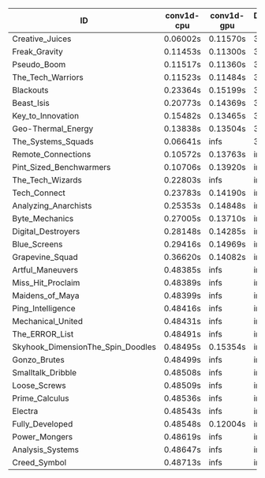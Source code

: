 |ID|conv1d-cpu|conv1d-gpu|DWSPConv2D-gpu|gemm-gpu|avg|
|-|-|-|-|-|-|
|Creative_Juices|0.06002s|0.11570s|3.09689s|1.85013s|1.28068s|
|Freak_Gravity|0.11453s|0.11300s|3.09957s|1.88750s|1.30365s|
|Pseudo_Boom|0.11517s|0.11360s|3.13093s|1.89759s|1.31432s|
|The_Tech_Warriors|0.11523s|0.11484s|3.15778s|1.91216s|1.32500s|
|Blackouts|0.23364s|0.15199s|3.06471s|2.02491s|1.36881s|
|Beast_Isis|0.20773s|0.14369s|3.09721s|2.06240s|1.37776s|
|Key_to_Innovation|0.15482s|0.13465s|3.33052s|2.30386s|1.48096s|
|Geo-Thermal_Energy|0.13838s|0.13504s|3.11624s|2.66857s|1.51456s|
|The_Systems_Squads|0.06641s|infs|3.33577s|1.92817s|infs|
|Remote_Connections|0.10572s|0.13763s|infs|4.71002s|infs|
|Pint_Sized_Benchwarmers|0.10706s|0.13920s|infs|1.91642s|infs|
|The_Tech_Wizards|0.22803s|infs|infs|4.69094s|infs|
|Tech_Connect|0.23783s|0.14190s|infs|2.10741s|infs|
|Analyzing_Anarchists|0.25353s|0.14848s|infs|2.72451s|infs|
|Byte_Mechanics|0.27005s|0.13710s|infs|4.69531s|infs|
|Digital_Destroyers|0.28148s|0.14285s|infs|4.69964s|infs|
|Blue_Screens|0.29416s|0.14969s|infs|2.74493s|infs|
|Grapevine_Squad|0.36620s|0.14082s|infs|2.67580s|infs|
|Artful_Maneuvers|0.48385s|infs|infs|4.70941s|infs|
|Miss_Hit_Proclaim|0.48389s|infs|infs|4.72051s|infs|
|Maidens_of_Maya|0.48399s|infs|infs|4.65530s|infs|
|Ping_Intelligence|0.48416s|infs|infs|4.71720s|infs|
|Mechanical_United|0.48431s|infs|infs|4.66335s|infs|
|The_ERROR_List|0.48491s|infs|infs|4.68752s|infs|
|Skyhook_DimensionThe_Spin_Doodles|0.48495s|0.15354s|infs|infs|infs|
|Gonzo_Brutes|0.48499s|infs|infs|4.89619s|infs|
|Smalltalk_Dribble|0.48508s|infs|infs|4.67963s|infs|
|Loose_Screws|0.48509s|infs|infs|4.69195s|infs|
|Prime_Calculus|0.48536s|infs|infs|4.69686s|infs|
|Electra|0.48543s|infs|infs|4.69664s|infs|
|Fully_Developed|0.48548s|0.12004s|infs|4.81429s|infs|
|Power_Mongers|0.48619s|infs|infs|4.70663s|infs|
|Analysis_Systems|0.48647s|infs|infs|4.66649s|infs|
|Creed_Symbol|0.48713s|infs|infs|4.68862s|infs|
